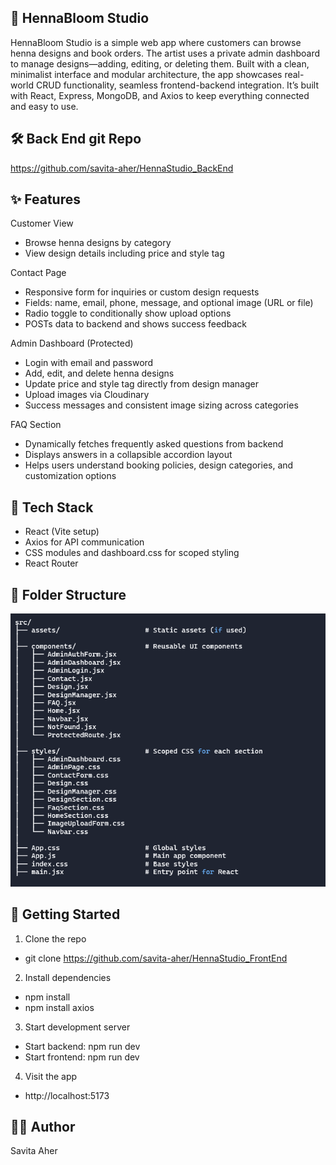 ## 🌿 HennaBloom Studio 
HennaBloom Studio is a simple web app where customers can browse henna designs and book orders. 
The artist uses a private admin dashboard to manage designs—adding, editing, or deleting them. 
Built with a clean, minimalist interface and modular architecture, the app showcases real-world CRUD 
functionality, seamless frontend-backend integration. It’s built with React, Express, MongoDB, and Axios to keep everything connected and easy to use.

## 🛠️  Back End git Repo
 https://github.com/savita-aher/HennaStudio_BackEnd

## ✨ Features
 Customer View
- Browse henna designs by category
- View design details including price and style tag

Contact Page
- Responsive form for inquiries or custom design requests
- Fields: name, email, phone, message, and optional image (URL or file)
- Radio toggle to conditionally show upload options
- POSTs data to backend and shows success feedback

Admin Dashboard (Protected)
- Login with email and password
- Add, edit, and delete henna designs
- Update price and style tag directly from design manager
- Upload images via Cloudinary
- Success messages and consistent image sizing across categories

FAQ Section
- Dynamically fetches frequently asked questions from backend
- Displays answers in a collapsible accordion layout
- Helps users understand booking policies, design categories, and customization    options


## 🧱 Tech Stack
- React (Vite setup)
- Axios for API communication
- CSS modules and dashboard.css for scoped styling
- React Router 


## 📁 Folder Structure
![Frontend folder structure ](./public/FrontendFolder.png)

## 🚀 Getting Started
1. Clone the repo
- git clone https://github.com/savita-aher/HennaStudio_FrontEnd

2. Install dependencies
- npm install
- npm install axios

3. Start development server
- Start backend: npm run dev
- Start frontend: npm run dev

4. Visit the app
- http://localhost:5173

## 👩‍💻 Author
Savita Aher












